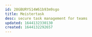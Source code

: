 ```yaml
---
id: 28GBURYS14W61b93m9sgo
title: Meistertask
desc: secure task management for teams
updated: 1644132330130
created: 1644132292657
---
```




